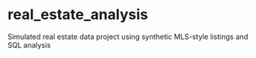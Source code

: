 # real_estate_analysis
Simulated real estate data project using synthetic MLS-style listings and SQL analysis
